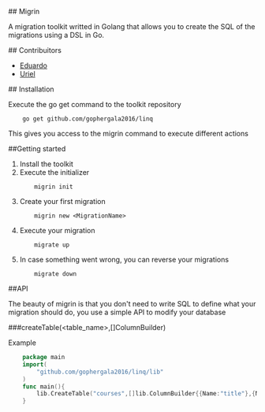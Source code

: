 ## Migrin

A migration toolkit writted in Golang that allows you to create the SQL of the migrations using a DSL in Go.


## Contribuitors

* [Eduardo](https://github.com/eduardo78d)
* [Uriel](https://github.com/urielhdz)

## Installation

Execute the go get command to the toolkit repository
```
	go get github.com/gophergala2016/linq
```

This gives you access to the migrin command to execute different actions

##Getting started

1. Install the toolkit
2. Execute the initializer
	```
		migrin init
	```
3. Create your first migration
	```
		migrin new <MigrationName>
	```
4. Execute your migration
	```
		migrate up
	```
5. In case something went wrong, you can reverse your migrations
	```
		migrate down
	```

##API

The beauty of migrin is that you don't need to write SQL to define what your migration should do, you use a simple API to modify your database

###createTable(<table_name>,[]ColumnBuilder)

Example
```go
	package main 
	import(
		"github.com/gophergala2016/linq/lib"
	)
	func main(){
		lib.CreateTable("courses",[]lib.ColumnBuilder{{Name:"title"},{Name:"description"}})	
	}
```


